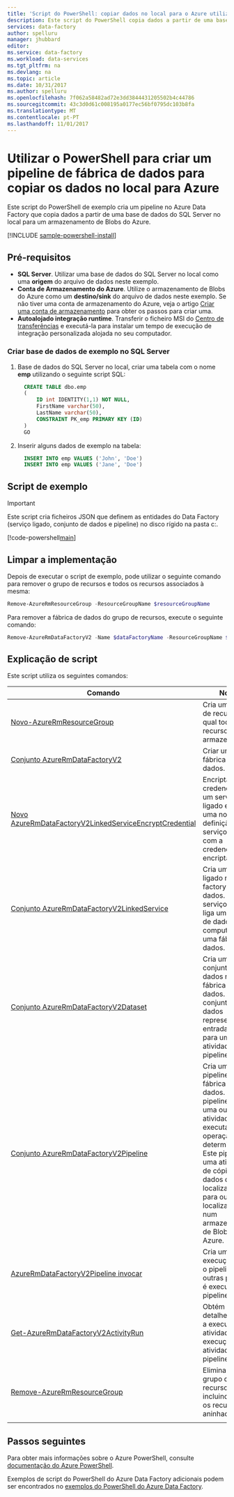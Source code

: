```yaml
---
title: 'Script do PowerShell: copiar dados no local para o Azure utilizando o Data Factory | Microsoft Docs'
description: Este script do PowerShell copia dados a partir de uma base de dados do SQL Server no local para outro um armazenamento de Blobs do Azure.
services: data-factory
author: spelluru
manager: jhubbard
editor: 
ms.service: data-factory
ms.workload: data-services
ms.tgt_pltfrm: na
ms.devlang: na
ms.topic: article
ms.date: 10/31/2017
ms.author: spelluru
ms.openlocfilehash: 7f062a58482ad72e3dd3844431205502b4c44786
ms.sourcegitcommit: 43c3d0d61c008195a0177ec56bf0795dc103b8fa
ms.translationtype: MT
ms.contentlocale: pt-PT
ms.lasthandoff: 11/01/2017
---
```

# <a name="use-powershell-to-create-a-data-factory-pipeline-to-copy-data-from-on-premises-to-azure"></a>Utilizar o PowerShell para criar um pipeline de fábrica de dados para copiar os dados no local para Azure

Este script do PowerShell de exemplo cria um pipeline no Azure Data Factory que copia dados a partir de uma base de dados do SQL Server no local para um armazenamento de Blobs do Azure.

[!INCLUDE [sample-powershell-install](../../../includes/sample-powershell-install-no-ssh.md)]

## <a name="prerequisites"></a>Pré-requisitos

- **SQL Server**. Utilizar uma base de dados do SQL Server no local como uma **origem** do arquivo de dados neste exemplo.
- **Conta de Armazenamento do Azure**. Utilize o armazenamento de Blobs do Azure como um **destino/sink** do arquivo de dados neste exemplo. Se não tiver uma conta de armazenamento do Azure, veja o artigo [Criar uma conta de armazenamento](../../storage/common/storage-create-storage-account.md#create-a-storage-account) para obter os passos para criar uma.
- **Autoalojado integração runtime**. Transferir o ficheiro MSI do [Centro de transferências](https://www.microsoft.com/download/details.aspx?id=39717) e executá-la para instalar um tempo de execução de integração personalizada alojada no seu computador.  

### <a name="create-sample-database-in-sql-server"></a>Criar base de dados de exemplo no SQL Server
1. Base de dados do SQL Server no local, criar uma tabela com o nome **emp** utilizando o seguinte script SQL: 

   ```sql   
     CREATE TABLE dbo.emp
     (
         ID int IDENTITY(1,1) NOT NULL,
         FirstName varchar(50),
         LastName varchar(50),
         CONSTRAINT PK_emp PRIMARY KEY (ID)
     )
     GO
   ```

2. Inserir alguns dados de exemplo na tabela:

   ```sql
     INSERT INTO emp VALUES ('John', 'Doe')
     INSERT INTO emp VALUES ('Jane', 'Doe')
   ```

## <a name="sample-script"></a>Script de exemplo

> [!IMPORTANT]
> Este script cria ficheiros JSON que definem as entidades do Data Factory (serviço ligado, conjunto de dados e pipeline) no disco rígido na pasta c:\.

[!code-powershell[main](../../../powershell_scripts/data-factory/copy-from-onprem-sql-server-to-azure-blob/copy-from-onprem-sql-server-to-azure-blob.ps1 "Copy from on-premises SQL Server -> Azure Blob Storage")]


## <a name="clean-up-deployment"></a>Limpar a implementação

Depois de executar o script de exemplo, pode utilizar o seguinte comando para remover o grupo de recursos e todos os recursos associados à mesma:

```powershell
Remove-AzureRmResourceGroup -ResourceGroupName $resourceGroupName
```
Para remover a fábrica de dados do grupo de recursos, execute o seguinte comando: 

```powershell
Remove-AzureRmDataFactoryV2 -Name $dataFactoryName -ResourceGroupName $resourceGroupName
```

## <a name="script-explanation"></a>Explicação de script

Este script utiliza os seguintes comandos: 

| Comando | Notas |
|---|---|
| [Novo-AzureRmResourceGroup](/powershell/module/azurerm.resources/new-azurermresourcegroup) | Cria um grupo de recursos na qual todos os recursos são armazenados. |
| [Conjunto AzureRmDataFactoryV2](/powershell/module/azurerm.datafactoryv2/set-azurermdatafactoryv2) | Criar uma fábrica de dados. |
| [Novo AzureRmDataFactoryV2LinkedServiceEncryptCredential](/powershell/module/azurerm.datafactoryv2/new-azurermdatafactoryv2linkedserviceencryptedcredential) | Encripta credenciais de um serviço ligado e gera uma nova definição de serviço ligado com a credencial encriptada. 
| [Conjunto AzureRmDataFactoryV2LinkedService](/powershell/module/azurerm.datafactoryv2/Set-azurermdatafactoryv2linkedservice) | Cria um serviço ligado no factory de dados. Um serviço ligado liga um arquivo de dados ou a computação uma fábrica de dados. |
| [Conjunto AzureRmDataFactoryV2Dataset](/powershell/module/azurerm.datafactoryv2/Set-azurermdatafactoryv2dataset) | Cria um conjunto de dados na fábrica de dados. Um conjunto de dados representa a entrada/saída para uma atividade num pipeline. | 
| [Conjunto AzureRmDataFactoryV2Pipeline](/powershell/module/azurerm.datafactoryv2/Set-azurermdatafactorv2ypipeline) | Cria um pipeline na fábrica de dados. Um pipeline contém uma ou mais atividades que executa uma operação de determinadas. Este pipeline, uma atividade de cópia copia dados de uma localização para outra localização num armazenamento de Blobs do Azure. |
| [AzureRmDataFactoryV2Pipeline invocar](/powershell/module/azurerm.datafactoryv2/Invoke-azurermdatafactoryv2pipelinerun) | Cria uma execução para o pipeline. Por outras palavras, é executado o pipeline. |
| [Get-AzureRmDataFactoryV2ActivityRun](/powershell/module/azurerm.datafactoryv2/get-azurermdatafactoryv2activityrun) | Obtém os detalhes sobre a execução da atividade (de execução da atividade) no pipeline. 
| [Remove-AzureRmResourceGroup](/powershell/module/azurerm.resources/remove-azurermresourcegroup) | Elimina um grupo de recursos, incluindo todos os recursos aninhados. |
|||

## <a name="next-steps"></a>Passos seguintes

Para obter mais informações sobre o Azure PowerShell, consulte [documentação do Azure PowerShell](https://docs.microsoft.com/powershell/).

Exemplos de script do PowerShell do Azure Data Factory adicionais podem ser encontrados no [exemplos do PowerShell do Azure Data Factory](../samples-powershell.md).